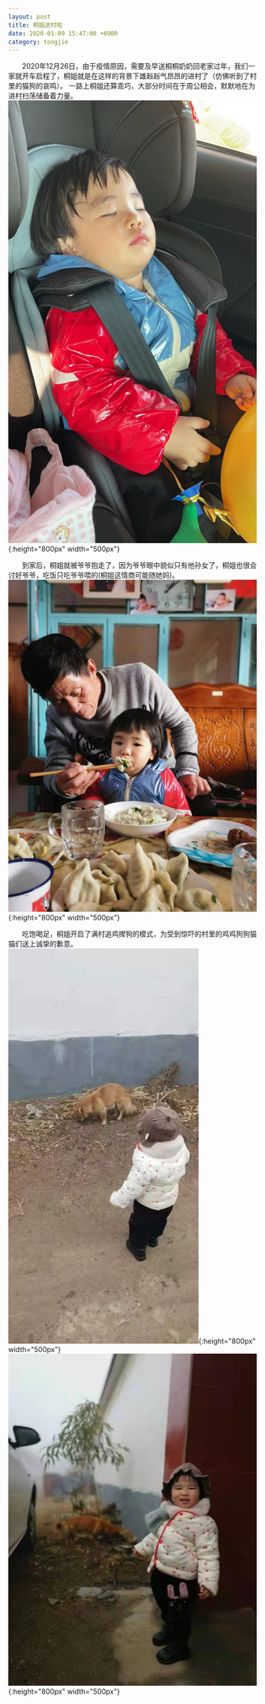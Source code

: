 ```yaml
---
layout: post 
title: 桐姐进村啦
date: 2020-01-09 15:47:00 +0900
category: tongjie 
---
```

&emsp;&emsp;2020年12月26日，由于疫情原因，需要及早送桐桐奶奶回老家过年，我们一家就开车启程了，桐姐就是在这样的背景下雄赳赳气昂昂的进村了（仿佛听到了村里的猫狗的哀鸣）。
一路上桐姐还算乖巧，大部分时间在于周公相会，默默地在为进村扫荡储备着力量。<br>
![Alt_text](/public/img/tongjie/桐姐回老家4.jpeg#center){:height="800px" width="500px"}

&emsp;&emsp;到家后，桐姐就被爷爷抱走了，因为爷爷眼中貌似只有他孙女了，桐姐也很会讨好爷爷，吃饭只吃爷爷喂的(桐姐这情商可能随她妈)。<br>
![Alt_text](/public/img/tongjie/桐姐回老家3.jpeg#center){:height="800px" width="500px"}

&emsp;&emsp;吃饱喝足，桐姐开启了满村追鸡撵狗的模式，为受到惊吓的村里的鸡鸡狗狗猫猫们送上诚挚的歉意。<br>
![Alt_text](/public/img/tongjie/桐姐回老家1.jpeg#center){:height="800px" width="500px"}
![Alt_text](/public/img/tongjie/桐姐回老家2.jpeg#center){:height="800px" width="500px"}
